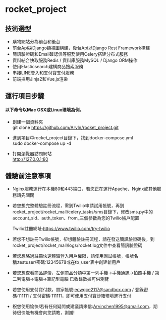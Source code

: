 # rocket_project
## 技術選型
* 購物網站分為前台和後台<br>
* 前台Api採Django類視圖構建，後台Api以Django Rest Framework構建<br>
* 簡訊驗證碼和Email確認信等服務使用Celery搭建分布式服務<br>
* 資料結合快取服務Redis / 資料庫服務MySQL / Django ORM操作<br>
* 使用Elasticsearch建構商品搜索服務<br>
* 串接LINE登入和支付寶支付服務<br>
* 前端採用Jinja2和Vue.js渲染<br>

## 運行項目步驟

#### 以下命令以Mac OSX或Linux環境為例。
* 創建一個資料夾<br>
git clone https://github.com/Arvln/rocket_project.git

* 進到項目中rocket_project目錄下，找到docker-compose.yml<br>
sudo docker-compose up -d

* 打開瀏覽器訪問網站<br>
http://127.0.0.1:80

## 體驗前注意事項
* Nginx服務運行在本機80和443端口，若您正在運行Apache、Nginx或其他服務請先關閉

* 若您想完整體驗註冊流程，需到Twilio申請試用帳號，再到rocket_project/rocket_mall/celery_tasks/sms目錄下，修改sms.py中的account_sid、auth_token、from_三個參數為您的Twilio帳戶配置<br>

  Twilio註冊網址:https://www.twilio.com/try-twilio

* 若您不想註冊Twilio帳號，卻想體驗註冊流程，請在發送簡訊驗證碼後，到rocket_project/rocket_mall/logs/rocket.log文件中查看簡訊驗證碼

* 若您想略過註冊快速體驗登入用戶權限，請使用測試帳號，帳號名稱:testuser/密碼:12345678或在tb_user表中創建新用戶

* 若您想查看商品詳情，左側商品分類中第一列手機->手機通訊->拍照手機 / 第二列電腦->電腦->筆記型電腦 已收錄數據可供瀏覽

* 若您使用支付寶付款，買家帳號:ecwgce2117@sandbox.com / 登錄密碼:111111 / 支付密碼:111111，即可使用支付寶沙箱環境進行支付

* 祝您使用愉快!若有任何疑問或建議請來信:Arvinchen1995@gmail.com，期待很快能有機會向您請教，謝謝!
